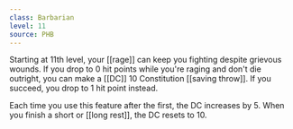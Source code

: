 ```yaml
---
class: Barbarian
level: 11
source: PHB
---
```


Starting at 11th level, your [[rage]] can keep you fighting despite grievous wounds. If you drop to 0 hit points while you're raging and don't die outright, you can make a [[DC]] 10 Constitution [[saving throw]]. If you succeed, you drop to 1 hit point instead.

Each time you use this feature after the first, the DC increases by 5. When you finish a short or [[long rest]], the DC resets to 10.
